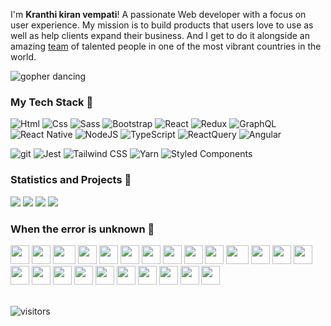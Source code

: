 
I'm **Kranthi kiran vempati**! A passionate Web developer with a focus on user experience. 
My mission is to build products that users love to use as well as help clients expand their business. 
And I get to do it alongside an amazing [team](https://ctrlcampus.dev/) of talented people in one of the most vibrant countries in the world. 

![gopher dancing](./dancing-gopher.gif)

<h3>My Tech Stack 🍭</h3>

<p>
<img alt="Html" src="https://img.shields.io/badge/-HTML5-DD0031?style=flat-square&logo=html5&logoColor=fff" />
<img alt="Css" src="https://img.shields.io/badge/-CSS3-1572B6?style=flat-square&logo=css3&logoColor=000" />
<img alt="Sass" src="https://img.shields.io/badge/-Sass-CC6699?style=flat-square&logo=sass&logoColor=000" />
  <img alt="Bootstrap" src="https://img.shields.io/badge/-Bootstrap-7952B3?style=flat-square&logo=bootstrap&logoColor=000" />
  <img alt="React" src="https://img.shields.io/badge/-React-61DAFB?style=flat-square&logo=react&logoColor=000" />
   <img alt="Redux" src="https://img.shields.io/badge/-Redux-764ABC?style=flat-square&logo=redux&logoColor=000" />
  <img alt="GraphQL" src="https://img.shields.io/badge/-GraphQL-E10098?style=flat-square&logo=graphql&logoColor=white" />
  <img alt="React Native" src="https://img.shields.io/badge/-React_Native-61DAFB?style=flat-square&logo=react&logoColor=000" />
  <img alt="NodeJS" src="https://img.shields.io/badge/-Node-339933?style=flat-square&logo=node.js&logoColor=white" />
  <img alt="TypeScript" src="https://img.shields.io/badge/-TypeScript-3178C6?style=flat-square&logo=typescript&logoColor=white" />
  <img alt="ReactQuery" src="https://img.shields.io/badge/-React_Query-FF4154?style=flat-square&logo=reacttable&logoColor=fff" />
  <img alt="Angular" src="https://img.shields.io/badge/-Angular-DD0031?style=flat-square&logo=Angular&logoColor=fff" />
</p>

<p>
  <img alt="git" src="https://img.shields.io/badge/-Git-F05032?style=flat-square&logo=git&logoColor=white" />
  <img alt="Jest" src="https://img.shields.io/badge/-Jest-C21325?style=flat-square&logo=jest&logoColor=white" />
  <img alt="Tailwind CSS" src="https://img.shields.io/badge/-Tailwind-06B6D4?style=flat-square&logo=tailwind-css&logoColor=fff" />
  <img alt="Yarn" src="https://img.shields.io/badge/-Yarn-2C8EBB?style=flat-square&logo=yarn&logoColor=fff" />
  <img alt="Styled Components" src="https://img.shields.io/badge/-Styled_Components-DB7093?style=flat-square&logo=styled-components&logoColor=fff" />
</p>

<h3>Statistics and Projects 🥖</h3>

![](https://github-readme-stats.vercel.app/api?username=vkranthikiran&show_icons=true&theme=radical&line_height=33)
![](https://github-readme-stats.vercel.app/api/top-langs/?username=vkranthikiran&hide=css,java,ruby,starlark,html,objective-c,php,scss,Dockerfile,python,shell,makefile&theme=radical&line_height=27)
[![](https://github-readme-stats.vercel.app/api/pin/?username=vkranthikiran&repo=gridbit&theme=radical)](https://github.com/vkranthikiran/gridbit)
[![](https://github-readme-stats.vercel.app/api/pin/?username=vkranthikiran&repo=identer&theme=radical)](https://github.com/vkranthikiran/identer)


<h3>When the error is unknown 🍌</h3>

<div>
    <img src="https://cultofthepartyparrot.com/parrots/hd/githubparrot.gif" width="30" height="30"/>
    <img src="https://cultofthepartyparrot.com/flags/hd/indiaparrot.gif" width="30" height="30"/>
    <img src="https://cultofthepartyparrot.com/parrots/asyncparrot.gif" width="36" height="30"/>
    <img src="https://cultofthepartyparrot.com/parrots/exceptionallyfastparrot.gif" width="30" height="30"/>
    <img src="https://cultofthepartyparrot.com/parrots/hd/60fpsparrot.gif" width="30" height="30"/>
    <img src="https://cultofthepartyparrot.com/parrots/hd/jumpingparrot.gif" width="30" height="30"/>
    <img src="https://cultofthepartyparrot.com/parrots/hd/opensourceparrot.gif" width="30" height="30"/>
    <img src="https://cultofthepartyparrot.com/parrots/hd/dealwithitnowparrot.gif" width="30" height="30"/>
    <img src="https://cultofthepartyparrot.com/parrots/hd/hypnoparrotlight.gif" width="30" height="30"/>
    <img src="https://cultofthepartyparrot.com/parrots/databaseparrot.gif" width="30" height="30"/>
    <img src="https://cultofthepartyparrot.com/parrots/fixparrot.gif" width="36" height="30"/>
    <img src="https://cultofthepartyparrot.com/parrots/hd/laptop_parrot.gif" width="30" height="30"/>
    <img src="https://cultofthepartyparrot.com/parrots/hd/spinningparrot.gif" width="30" height="30"/>
    <img src="https://cultofthepartyparrot.com/parrots/hd/levitationparrot.gif" width="30" height="30"/>
    <img src="https://cultofthepartyparrot.com/parrots/hd/meldparrot.gif" width="30" height="30"/>
    <img src="https://cultofthepartyparrot.com/parrots/slomoparrot.gif" width="30" height="30"/>
    <img src="https://cultofthepartyparrot.com/parrots/hd/moonwalkingparrot.gif" width="30" height="30"/>
    <img src="https://cultofthepartyparrot.com/parrots/hd/stableparrot.gif" width="30" height="30"/>
    <img src="https://cultofthepartyparrot.com/parrots/hd/scienceparrot.gif" width="30" height="30"/>
    <img src="https://cultofthepartyparrot.com/parrots/hd/pirateparrot.gif" width="30" height="30"/>
    <img src="https://cultofthepartyparrot.com/parrots/hd/footballparrot.gif" width="30" height="30"/>
    <img src="https://cultofthepartyparrot.com/parrots/hd/illuminatiparrot.gif" width="30" height="30"/>
    <img src="https://cultofthepartyparrot.com/parrots/hd/hypnoparrotdark.gif" width="30" height="30"/>
    <img src="https://cultofthepartyparrot.com/parrots/hd/mustacheparrot.gif" width="30" height="30"/>
</div>

<br />

![visitors](https://visitor-badge.glitch.me/badge?page_id=vkranthikiran)
